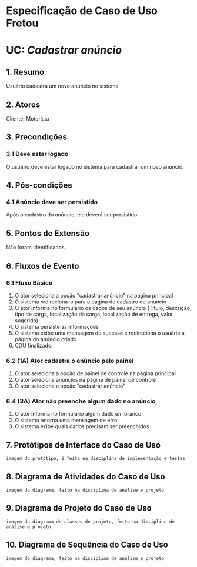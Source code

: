 # Especificação de Caso de Uso Fretou

# UC: *Cadastrar anúncio*

## 1. Resumo

Usuário cadastra um novo anúncio no sistema

## 2. Atores

Cliente, Motorista

## 3. Precondições

###  3.1 Deve estar logado

O usuário deve estar logado no sistema para cadastrar um novo anúncio.

## 4. Pós-condições
### 4.1 Anúncio deve ser persistido

Após o cadastro do anúncio, ele deverá ser persistido.

## 5. Pontos de Extensão

Não foram identificados.

## 6. Fluxos de Evento

### 6.1 Fluxo Básico

1. O ator seleciona a opção "cadastrar anúncio" na página principal
1. O sistema redireciona-o para a página de cadastro de anuncio
1. O ator informa no formulário os dados de seu anúncio (Título, descrição, tipo de carga, localização da carga, localização de entrega, valor sugerido)
1. O sistema persiste as informações
1. O sistema exibe uma mensagem de sucesso e redireciona o usuário a página do anúncio criado
1. CDU finalizado.

### 6.2 (1A) Ator cadastra o anúncio pelo painel

1. O ator seleciona a opção de painel de controle na página principal
1. O ator seleciona anúncios na página de painel de controle
1. O ator seleciona a opção "cadastrar anúncio"

### 6.4 (3A) Ator não preenche algum dado no anúncio

1. O ator informa no formulário algum dado em branco
1. O sistema retorna uma mensagem de erro
1. O sistema exibe quais dados precisam ser preenchidos

## 7. Protótipos de Interface do Caso de Uso

`imagem do protótipo, é feita na disciplina de implementação e testes`

## 8. Diagrama de Atividades do Caso de Uso

`imagem do diagrama, feito na disciplina de análise e projeto`

## 9. Diagrama de Projeto do Caso de Uso

`imagem do diagrama de classes de projeto, feito na disciplina de análise e projeto`

## 10. Diagrama de Sequência do Caso de Uso

`imagem do diagrama, feito na disciplina de análise e projeto`
